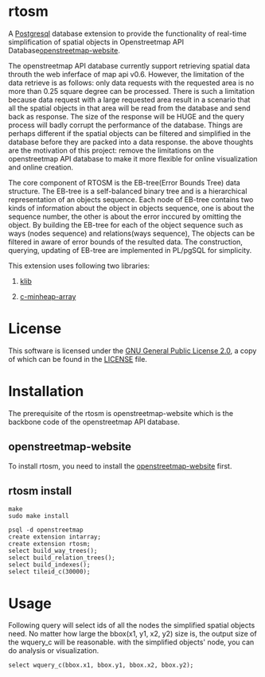 # rtosm

A [Postgresql](https://github.com/postgres/postgres) database extension to provide the functionality of real-time simplification of spatial objects in Openstreetmap API Database[openstreetmap-website](https://github.com/openstreetmap/openstreetmap-website).

The openstreetmap API database currently support retrieving spatial data throuth the web inferface of map api v0.6. However, the limitation of the data retrieve is as follows: only data requests with the requested area is no more than 0.25 square degree can be processed. There is such a limitation because data request with a large requested area result in a scenario that all the spatial objects in that area will be read from the database and send back as response. The size of the response will be HUGE and the query process will badly corrupt the performance of the database. Things are perhaps different if the spatial objects can be filtered and simplified in the database before they are packed into a data response. the above thoughts are the motivation of this project: remove the limitations on the openstreetmap API database to make it more flexible for online visualization and online creation.

The core component of RTOSM is the EB-tree(Error Bounds Tree) data structure. The EB-tree is a self-balanced binary tree and is a hierarchical representation of an objects sequence. Each node of EB-tree contains two kinds of information about the object in objects sequence, one is about the sequence number, the other is about the error inccured by omitting the object. 
By building the EB-tree for each of the object sequence such as ways (nodes sequence) and relations(ways sequence), The objects can be filtered in aware of error bounds of the resulted data. The construction, querying, updating of EB-tree are implemented in PL/pgSQL for simplicity.

This extension uses following two libraries:


1. [klib](https://github.com/attractivechaos/klib)

2. [c-minheap-array](https://github.com/armon/c-minheap-array)

# License

This software is licensed under the [GNU General Public License 2.0](http://www.gnu.org/licenses/old-licenses/gpl-2.0.txt),
a copy of which can be found in the [LICENSE](LICENSE) file.

# Installation

The prerequisite of the rtosm is openstreetmap-website which is the backbone code of the openstreetmap API database.

## openstreetmap-website

To install rtosm, you need to install the [openstreetmap-website](https://github.com/openstreetmap/openstreetmap-website) first.

## rtosm install
```
make
sudo make install

psql -d openstreetmap
create extension intarray;
create extension rtosm;
select build_way_trees();
select build_relation_trees();
select build_indexes();
select tileid_c(30000);
```
# Usage

Following query will select ids of all the nodes the simplified spatial objects need. No matter how large the bbox(x1, y1, x2, y2) size is, the output size of the wquery_c will be reasonable. with the simplified objects' node, you can do analysis or visualization. 
```
select wquery_c(bbox.x1, bbox.y1, bbox.x2, bbox.y2);
```

